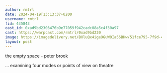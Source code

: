 ```yaml
---
author: rmtrl
date: 2024-04-19T13:13:37+0200
username: rmtrl
fid: 435843
cast_id: 0xad9bd2303476b9e77059f942cadc08a5c4f30a97
cast: https://warpcast.com/rmtrl/0xad9bd230
image: https://imagedelivery.net/BXluQx4ige9GuW0Ia56BHw/51fce795-7f9d-466e-a2a1-77e69f5e8300/original
layout: post
---
```

the empty space - peter brook  
  
... examining four modes or points of view on theatre  

<img src='https://imagedelivery.net/BXluQx4ige9GuW0Ia56BHw/51fce795-7f9d-466e-a2a1-77e69f5e8300/original' alt='' referrerpolicy='no-referrer'/>